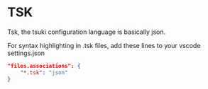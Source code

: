 # TSK
Tsk, the tsuki configuration language is basically json.

For syntax highlighting in .tsk files, add these lines to your vscode settings.json
```json
"files.associations": {
    "*.tsk": "json"
}
```
